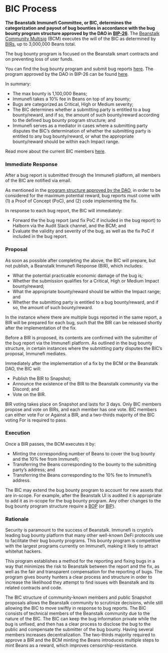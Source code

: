 # BIC Process

**The Beanstalk Immunefi Committee, or BIC, determines the categorization and payout of bug bounties in accordance with the bug bounty program structure approved by the DAO in** [**BIP-26**](https://github.com/BeanstalkFarms/Beanstalk-Governance-Proposals/blob/master/bip/bip-26-bug-bounty-program.md). The [Beanstalk Community Multisig](bcm-process.md) (BCM) executes the will of the BIC as determined by [BIRs](../proposals.md#bir), up to 3,000,000 Beans total.

The bug bounty program is focused on the Beanstalk smart contracts and on preventing loss of user funds.

You can find the bug bounty program and submit bug reports [here](https://immunefi.com/bounty/beanstalk). The program approved by the DAO in BIP-26 can be found [here](https://arweave.net/IFdanx-jNv8VQ2FWRa8tVsvwrPH3coz60S2wAPPm\_Uw).

In summary:

* The max bounty is 1,100,000 Beans;
* Immunefi takes a 10% fee in Beans on top of any bounty;
* Bugs are categorized as Critical, High or Medium severity;
* The BIC determines whether a submitting party is entitled to a bug bounty/reward, and if so, the amount of such bounty/reward according to the defined bug bounty program structure; and
* Immunefi serves as a mediator in cases where a submitting party disputes the BIC’s determination of whether the submitting party is entitled to any bug bounty/reward, or what the appropriate bounty/reward should be within each Impact range.

Read more about the current BIC members [here](bic-dashboard.md).

### Immediate Response

After a bug report is submitted through the Immunefi platform, all members of the BIC are notified via email.

As mentioned in the [program structure approved by the DAO](https://arweave.net/IFdanx-jNv8VQ2FWRa8tVsvwrPH3coz60S2wAPPm\_Uw), in order to be considered for the maximum potential reward, bug reports must come with (1) a Proof of Concept (PoC), and (2) code implementing the fix.

In response to each bug report, the BIC will immediately:

* Forward the the bug report (and fix PoC if included in the bug report) to Halborn via the Audit Slack channel, and the BCM; and
* Evaluate the validity and severity of the bug, as well as the fix PoC if included in the bug report.

### Proposal

As soon as possible after completing the above, the BIC will prepare, but not publish, a Beanstalk Immunefi Response (BIR), which includes:

* What the potential practicable economic damage of the bug is;
* Whether the submission qualifies for a Critical, High or Medium Impact bounty/reward;
* What the appropriate bounty/reward should be within the Impact range; and
* Whether the submitting party is entitled to a bug bounty/reward, and if so, the amount of such bounty/reward.

In the instance where there are multiple bugs reported in the same report, a BIR will be prepared for each bug, such that the BIR can be released shortly after the implementation of the fix.

Before a BIR is proposed, its contents are confirmed with the submitter of the bug report via the Immunefi platform. As outlined in the bug bounty structure, in certain instances where the submitting party disputes the BIC’s proposal, Immunefi mediates.

Immediately after the implementation of a fix by the BCM or the Beanstalk DAO, the BIC will:

* Publish the BIR to Snapshot;
* Announce the existence of the BIR to the Beanstalk community via the Discord; and
* Vote on the BIR.

BIR voting takes place on Snapshot and lasts for 3 days. Only BIC members propose and vote on BIRs, and each member has one vote. BIC members can either vote For or Against a BIR, and a two-thirds majority of the BIC voting For is required to pass.

### Execution

Once a BIR passes, the BCM executes it by:

* Minting the corresponding number of Beans to cover the bug bounty and the 10% fee from Immunefi;
* Transferring the Beans corresponding to the bounty to the submitting party’s address; and
* Transferring the Beans corresponding to the 10% fee to Immunefi’s address.

The BIC may extend the bug bounty program to account for new assets that are in-scope. For example, after the Beanstalk UI is audited it is appropriate to add it as in-scope for the bug bounty program. Any other changes to the bug bounty program structure require a [BOP](../proposals.md#bop) (or [BIP](../proposals.md#bip)).

### Rationale

Security is paramount to the success of Beanstalk. Immunefi is crypto’s leading bug bounty platform that many other well-known DeFi protocols use to facilitate their bug bounty programs. This bounty program is competitive with the largest programs currently on Immunefi, making it likely to attract whitehat hackers.

This program establishes a method for the reporting and fixing bugs in a way that minimizes the risk to Beanstalk between the report and the fix, as well as the fair and transparent compensation for the reporting of bugs. The program gives bounty hunters a clear process and structure in order to increase the likelihood they attempt to find issues with Beanstalk and its related contracts and code.

The BIC structure of community-known members and public Snapshot proposals allows the Beanstalk community to scrutinize decisions, while still allowing the BIC to move swiftly in response to bug reports. The BIC consists of technical members of the Beanstalk community due to the nature of the BIC. The BIC can keep the bug information private while the bug is unfixed, and then has a clear process to disclose the bug to the public and compensate the submitter of the bug bounty. Having several members increases decentralization. The two-thirds majority required to approve a BIR and the BCM minting the Beans introduces multiple steps to mint Beans as a reward, which improves censorship-resistance.
